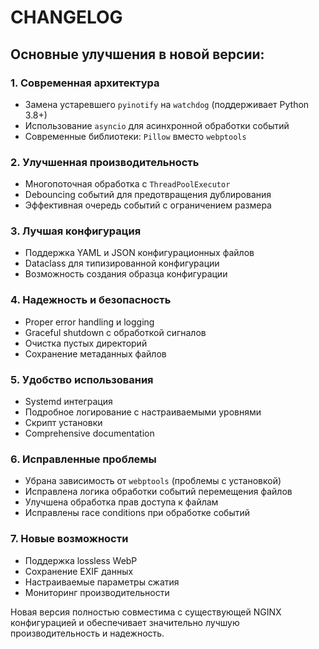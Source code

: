 # CHANGELOG

## Основные улучшения в новой версии:

### 1. **Современная архитектура**
- Замена устаревшего `pyinotify` на `watchdog` (поддерживает Python 3.8+)
- Использование `asyncio` для асинхронной обработки событий
- Современные библиотеки: `Pillow` вместо `webptools`

### 2. **Улучшенная производительность**
- Многопоточная обработка с `ThreadPoolExecutor`
- Debouncing событий для предотвращения дублирования
- Эффективная очередь событий с ограничением размера

### 3. **Лучшая конфигурация**
- Поддержка YAML и JSON конфигурационных файлов
- Dataclass для типизированной конфигурации
- Возможность создания образца конфигурации

### 4. **Надежность и безопасность**
- Proper error handling и logging
- Graceful shutdown с обработкой сигналов
- Очистка пустых директорий
- Сохранение метаданных файлов

### 5. **Удобство использования**
- Systemd интеграция
- Подробное логирование с настраиваемыми уровнями
- Скрипт установки
- Comprehensive documentation

### 6. **Исправленные проблемы**
- Убрана зависимость от `webptools` (проблемы с установкой)
- Исправлена логика обработки событий перемещения файлов
- Улучшена обработка прав доступа к файлам
- Исправлены race conditions при обработке событий

### 7. **Новые возможности**
- Поддержка lossless WebP
- Сохранение EXIF данных
- Настраиваемые параметры сжатия
- Мониторинг производительности

Новая версия полностью совместима с существующей NGINX конфигурацией и обеспечивает значительно лучшую производительность и надежность.
